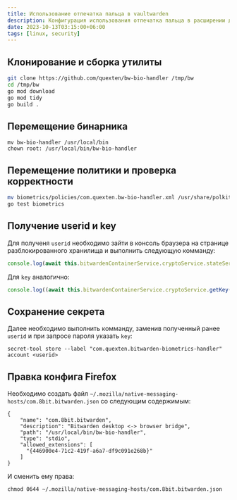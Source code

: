 ```yaml
---
title: Использование отпечатка пальца в vaultwarden
description: Конфигурация использования отпечатка пальца в расширении для браузера bitwarden/vaultwarden на ОС GNU/Linux
date: 2023-10-13T03:15:00+06:00
tags: [linux, security]
---
```


## Клонирование и сборка утилиты

```bash
git clone https://github.com/quexten/bw-bio-handler /tmp/bw
cd /tmp/bw
go mod download
go mod tidy
go build .
```

## Перемещение бинарника

```shell
mv bw-bio-handler /usr/local/bin
chown root: /usr/local/bin/bw-bio-handler
```

## Перемещение политики и проверка корректности 

```bash
mv biometrics/policies/com.quexten.bw-bio-handler.xml /usr/share/polkit-1/actions/
go test biometrics
```

## Получение userid и key
Для полученя `userid` необходимо зайти в консоль браузера на странице разблокированного хранилища и выполнить следующую комманду:
```js
console.log(await this.bitwardenContainerService.cryptoService.stateService.getActiveUserIdFromStorage())
```

Для `key` аналогично:
```js
console.log((await this.bitwardenContainerService.cryptoService.getKey()).encKeyB64)
```

## Сохранение секрета
Далее необходимо выполнить комманду, заменив полученный ранее `userid` и при запросе пароля указать `key`:
```shell
secret-tool store --label "com.quexten.bitwarden-biometrics-handler" account <userid>
```

## Правка конфига Firefox
Необходимо создать файл `~/.mozilla/native-messaging-hosts/com.8bit.bitwarden.json` со следующим содержимым:

```config
{
    "name": "com.8bit.bitwarden",
    "description": "Bitwarden desktop <-> browser bridge",
    "path": "/usr/local/bin/bw-bio-handler",
    "type": "stdio",
    "allowed_extensions": [
      "{446900e4-71c2-419f-a6a7-df9c091e268b}"
    ]
}
```

И сменить ему права:
```shell
chmod 0644 ~/.mozilla/native-messaging-hosts/com.8bit.bitwarden.json
```

